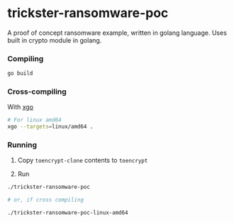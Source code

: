 # trickster-ransomware-poc

A proof of concept ransomware example, written in golang language. Uses built in crypto module in golang.

### Compiling
```sh
go build
```

### Cross-compiling
With [xgo](https://github.com/karalabe/xgo)

```sh
# For linux amd64
xgo --targets=linux/amd64 .
```

### Running
1. Copy `toencrypt-clone` contents to `toencrypt`

2. Run

```sh
./trickster-ransomware-poc

# or, if cross compiling

./trickster-ransomware-poc-linux-amd64
```
